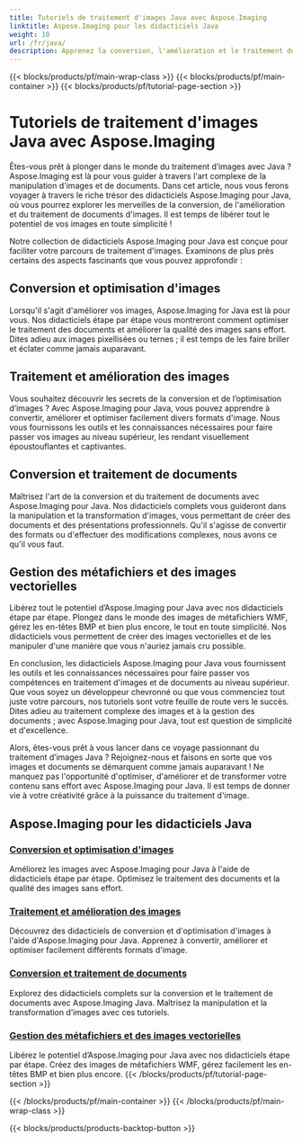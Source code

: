 ```yaml
---
title: Tutoriels de traitement d'images Java avec Aspose.Imaging
linktitle: Aspose.Imaging pour les didacticiels Java
weight: 10
url: /fr/java/
description: Apprenez la conversion, l'amélioration et le traitement de documents d'images avec Aspose.Imaging pour Java. Optimisez les images sans effort avec nos tutoriels.
---
```


{{< blocks/products/pf/main-wrap-class >}}
{{< blocks/products/pf/main-container >}}
{{< blocks/products/pf/tutorial-page-section >}}

# Tutoriels de traitement d'images Java avec Aspose.Imaging


Êtes-vous prêt à plonger dans le monde du traitement d’images avec Java ? Aspose.Imaging est là pour vous guider à travers l'art complexe de la manipulation d'images et de documents. Dans cet article, nous vous ferons voyager à travers le riche trésor des didacticiels Aspose.Imaging pour Java, où vous pourrez explorer les merveilles de la conversion, de l'amélioration et du traitement de documents d'images. Il est temps de libérer tout le potentiel de vos images en toute simplicité !

Notre collection de didacticiels Aspose.Imaging pour Java est conçue pour faciliter votre parcours de traitement d'images. Examinons de plus près certains des aspects fascinants que vous pouvez approfondir :

## Conversion et optimisation d'images

Lorsqu'il s'agit d'améliorer vos images, Aspose.Imaging for Java est là pour vous. Nos didacticiels étape par étape vous montreront comment optimiser le traitement des documents et améliorer la qualité des images sans effort. Dites adieu aux images pixellisées ou ternes ; il est temps de les faire briller et éclater comme jamais auparavant.

## Traitement et amélioration des images

Vous souhaitez découvrir les secrets de la conversion et de l’optimisation d’images ? Avec Aspose.Imaging pour Java, vous pouvez apprendre à convertir, améliorer et optimiser facilement divers formats d'image. Nous vous fournissons les outils et les connaissances nécessaires pour faire passer vos images au niveau supérieur, les rendant visuellement époustouflantes et captivantes.

## Conversion et traitement de documents

Maîtrisez l'art de la conversion et du traitement de documents avec Aspose.Imaging pour Java. Nos didacticiels complets vous guideront dans la manipulation et la transformation d'images, vous permettant de créer des documents et des présentations professionnels. Qu'il s'agisse de convertir des formats ou d'effectuer des modifications complexes, nous avons ce qu'il vous faut.

## Gestion des métafichiers et des images vectorielles

Libérez tout le potentiel d’Aspose.Imaging pour Java avec nos didacticiels étape par étape. Plongez dans le monde des images de métafichiers WMF, gérez les en-têtes BMP et bien plus encore, le tout en toute simplicité. Nos didacticiels vous permettent de créer des images vectorielles et de les manipuler d'une manière que vous n'auriez jamais cru possible.

En conclusion, les didacticiels Aspose.Imaging pour Java vous fournissent les outils et les connaissances nécessaires pour faire passer vos compétences en traitement d'images et de documents au niveau supérieur. Que vous soyez un développeur chevronné ou que vous commenciez tout juste votre parcours, nos tutoriels sont votre feuille de route vers le succès. Dites adieu au traitement complexe des images et à la gestion des documents ; avec Aspose.Imaging pour Java, tout est question de simplicité et d'excellence.

Alors, êtes-vous prêt à vous lancer dans ce voyage passionnant du traitement d’images Java ? Rejoignez-nous et faisons en sorte que vos images et documents se démarquent comme jamais auparavant ! Ne manquez pas l'opportunité d'optimiser, d'améliorer et de transformer votre contenu sans effort avec Aspose.Imaging pour Java. Il est temps de donner vie à votre créativité grâce à la puissance du traitement d'image.

## Aspose.Imaging pour les didacticiels Java
### [Conversion et optimisation d'images](./image-conversion-and-optimization/)
Améliorez les images avec Aspose.Imaging pour Java à l'aide de didacticiels étape par étape. Optimisez le traitement des documents et la qualité des images sans effort.
### [Traitement et amélioration des images](./image-processing-and-enhancement/)
Découvrez des didacticiels de conversion et d'optimisation d'images à l'aide d'Aspose.Imaging pour Java. Apprenez à convertir, améliorer et optimiser facilement différents formats d'image.
### [Conversion et traitement de documents](./document-conversion-and-processing/)
Explorez des didacticiels complets sur la conversion et le traitement de documents avec Aspose.Imaging Java. Maîtrisez la manipulation et la transformation d’images avec ces tutoriels.
### [Gestion des métafichiers et des images vectorielles](./metafile-and-vector-image-handling/)
Libérez le potentiel d’Aspose.Imaging pour Java avec nos didacticiels étape par étape. Créez des images de métafichiers WMF, gérez facilement les en-têtes BMP et bien plus encore.
{{< /blocks/products/pf/tutorial-page-section >}}

{{< /blocks/products/pf/main-container >}}
{{< /blocks/products/pf/main-wrap-class >}}

{{< blocks/products/products-backtop-button >}}
